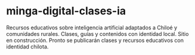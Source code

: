 # minga-digital-clases-ia
Recursos educativos sobre inteligencia artificial adaptados a Chiloé y comunidades rurales. Clases, guías y contenidos con identidad local.
Sitio en construcción. Pronto se publicarán clases y recursos educativos con identidad chilota.
